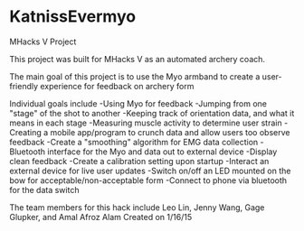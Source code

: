 # KatnissEvermyo
MHacks V Project

This project was built for MHacks V as an automated archery coach.

The main goal of this project is to use the Myo armband to create a user-friendly experience for feedback on archery form

Individual goals include
  -Using Myo for feedback
    -Jumping from one "stage" of the shot to another
    -Keeping track of orientation data, and what it means in each stage
    -Measuring muscle activity to determine user strain
  -Creating a mobile app/program to crunch data and allow users too observe feedback
    -Create a "smoothing" algorithm for EMG data collection
    -Bluetooth interface for the Myo and data out to external device
    -Display clean feedback
    -Create a calibration setting upon startup
  -Interact an external device for live user updates
    -Switch on/off an LED mounted on the bow for acceptable/non-acceptable form
    -Connect to phone via bluetooth for the data switch

The team members for this hack include Leo Lin, Jenny Wang, Gage Glupker, and Amal Afroz Alam
Created on 1/16/15
